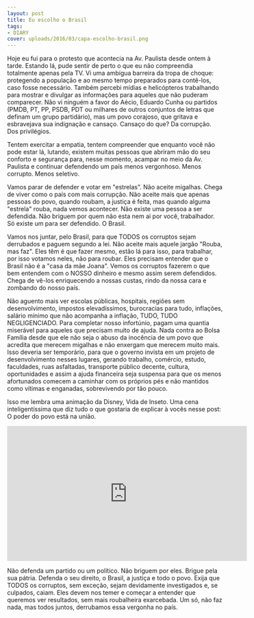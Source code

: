 ```yaml
---
layout: post
title: Eu escolho o Brasil
tags:
- DIARY
cover: uploads/2016/03/capa-escolho-brasil.png
---
```


Hoje eu fui para o protesto que acontecia na Av. Paulista desde ontem à tarde. Estando lá, pude sentir de perto o que eu não compreendia totalmente apenas pela TV. Vi uma ambígua barreira da tropa de choque: protegendo a população e ao mesmo tempo preparados para contê-los, caso fosse necessário. Também percebi mídias e helicópteros trabalhando para mostrar e divulgar as informações para aqueles que não puderam comparecer. Não vi ninguém a favor do Aécio, Eduardo Cunha ou partidos (PMDB, PT, PP, PSDB, PDT ou milhares de outros conjuntos de letras que definam um grupo partidário), mas um povo corajoso, que gritava e esbravejava sua indignação e cansaço. Cansaço do que? Da corrupção. Dos privilégios.

Tentem exercitar a empatia, tentem compreender que enquanto você não pode estar lá, lutando, existem muitas pessoas que abriram mão do seu conforto e segurança para, nesse momento, acampar no meio da Av. Paulista e continuar defendendo um país menos vergonhoso. Menos corrupto. Menos seletivo.

Vamos parar de defender e votar em "estrelas". Não aceite migalhas. Chega de viver como o país com mais corrupção. Não aceite mais que apenas pessoas do povo, quando roubam, a justiça é feita, mas quando alguma "estrela" rouba, nada vemos acontecer. Não existe uma pessoa a ser defendida. Não briguem por quem não esta nem ai por você, trabalhador. Só existe um para ser defendido. O Brasil.

Vamos nos juntar, pelo Brasil, para que TODOS os corruptos sejam derrubados e paguem segundo a lei. Não aceite mais aquele jargão "Rouba, mas faz". Eles têm é que fazer mesmo, estão lá para isso, para trabalhar, por isso votamos neles, não para roubar. Eles precisam entender que o Brasil não é a "casa da mãe Joana". Vemos os corruptos fazerem o que bem entendem com o NOSSO dinheiro e mesmo assim serem defendidos. Chega de vê-los enriquecendo a nossas custas, rindo da nossa cara e zombando do nosso país.

Não aguento mais ver escolas públicas, hospitais, regiões sem desenvolvimento, impostos elevadíssimos, burocracias para tudo, inflações, salário mínimo que não acompanha a inflação, TUDO, TUDO NEGLIGENCIADO. Para completar nosso infortúnio, pagam uma quantia miserável para aqueles que precisam muito de ajuda. Nada contra ao Bolsa Família desde que ele não seja o abuso da inocência de um povo que acredita que merecem migalhas e não enxergam que merecem muito mais. Isso deveria ser temporário, para que o governo invista em um projeto de desenvolvimento nesses lugares, gerando trabalho, comércio, estudo, faculdades, ruas asfaltadas, transporte público decente, cultura, oportunidades e assim a ajuda financeira seja suspensa para que os menos afortunados comecem a caminhar com os próprios pés e não mantidos como vítimas e enganadas, sobrevivendo por tão pouco.

Isso me lembra uma animação da Disney, Vida de Inseto. Uma cena inteligentíssima que diz tudo o que gostaria de explicar à vocês nesse post: O poder do povo está na união.

<iframe width="560" height="315" src="https://www.youtube.com/embed/_tH9wvU1uD0" frameborder="0" allowfullscreen></iframe>

Não defenda um partido ou um político. Não briguem por eles. Brigue pela sua pátria. Defenda o seu direito, o Brasil, a justiça e todo o povo. Exija que TODOS os corruptos, sem exceção, sejam devidamente investigados e, se culpados, caiam. Eles devem nos temer e começar a entender que queremos ver resultados, sem mais roubalheira exarcebada. Um só, não faz nada, mas todos juntos, derrubamos essa vergonha no país.

